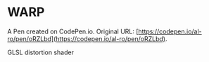 # WARP

A Pen created on CodePen.io. Original URL: [https://codepen.io/al-ro/pen/oRZLbd](https://codepen.io/al-ro/pen/oRZLbd).

GLSL distortion shader